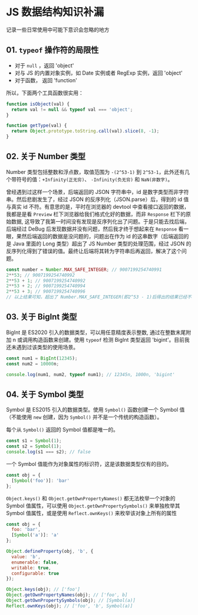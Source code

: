 # JS 数据结构知识补漏

记录一些日常使用中可能下意识会忽略的地方

## 01. `typeof` 操作符的局限性

- 对于 `null` ，返回 'object'
- 对与 JS 的内置对象实例，如 Date 实例或者 RegExp 实例，返回  'object'
- 对于函数， 返回 'function'

所以，下面两个工具函数很实用：
```js
function isObject(val) {
  return val != null && typeof val === 'object';
}

function getType(val) {
  return Object.prototype.toString.call(val).slice(8, -1);
}
```

## 02. 关于 Number 类型

Number 类型包括整数和浮点数，取值范围为 `-(2^53-1)` 到 `2^53-1`，此外还有几个带符号的值：`+Infinity(正无穷)`、 `-Infinity(负无穷)` 和 `NaN(非数字)`。

曾经遇到过这样一个场景，后端返回的 JSON 字符串中，id 是数字类型而非字符串。然后悲剧发生了，经过 JSON 的反序列化（JSON.parse）后，得到的 id 值与真实 id 不符。有意思的是，平时在浏览器的 devtool 中查看接口返回的数据，我都是是看 `Preview` 栏下浏览器给我们格式化好的数据，而非 `Response` 栏下的原始数据, 这导致了我第一时间没有发现是反序列化出了问题。于是只能去找后端，后端经过 DeBug 后发现数据并没有问题，然后我才终于想起来在 `Response` 看一眼，果然后端返回的数据是没问题的，问题出在作为 id 的这串数字（后端返回的是 Java 里面的 Long 类型）超出了 JS Number 类型的处理范围，经过 JSON 的反序列化得到了错误的值。最终让后端将其转为字符串后再返回，解决了这个问题。

```js
const number = Number.MAX_SAFE_INTEGER; // 9007199254740991
2**53; // 9007199254740992
2**53 + 1; // 9007199254740992
2**53 + 2; // 9007199254740994
2**53 + 3; // 9007199254740996
// 以上结果可知，超出了 Number.MAX_SAFE_INTEGER(即2^53 - 1)后得出的结果已经不精确了。同理，小于 Number.MIN_SAFE_INTEGER 的数字也是如此
```

## 03. 关于 BigInt 类型

BigInt 是 ES2020 引入的数据类型，可以用任意精度表示整数, 通过在整数末尾附加 n 或调用构造函数来创建。使用 `typeof` 检测 BigInt 类型返回 'bigint'。目前我还未遇到过该类型的使用场景。

```js
const num1 = BigInt(12345);
const num2 = 10000n;

console.log(num1, num2, typeof num1); // 12345n, 1000n, 'bigint'
```

## 04. 关于 Symbol 类型

Symbol 是 ES2015 引入的数据类型。使用 `Symbol()` 函数创建一个 Symbol 值（不能使用 `new` 创建，因为 `Symbol()` 并不是一个传统的构造函数）。

每个从 `Symbol()` 返回的 Symbol 值都是唯一的。

```js
const s1 = Symbol(1);
const s2 = Symbol(1);
console.log(s1 === s2); // false
```

一个 Symbol 值能作为对象属性的标识符，这是该数据类型仅有的目的。

```js
const obj = {
  [Symbol('foo')]: 'bar'
};
```

`Object.keys()` 和 `Object.getOwnPropertyNames()` 都无法枚举一个对象的 Symbol 值属性，可以使用 `Object.getOwnPropertySymbols()` 来单独枚举其 Symbol 值属性，或是使用 `Reflect.ownKeys()` 来枚举该对象上所有的属性

```js
const obj = {
  foo: 'bar',
  [Symbol('a')]: 'a'
};

Object.defineProperty(obj, 'b', {
  value: 'b',
  enumerable: false,
  writable: true,
  configurable: true
});

Object.keys(obj); // ['foo']
Object.getOwnPropertyNames(obj); // ['foo', b]
Object.getOwnPropertySymbols(obj); // [Symbol(a)]
Reflect.ownKeys(obj); // ['foo', 'b', Symbol(a)]
```
